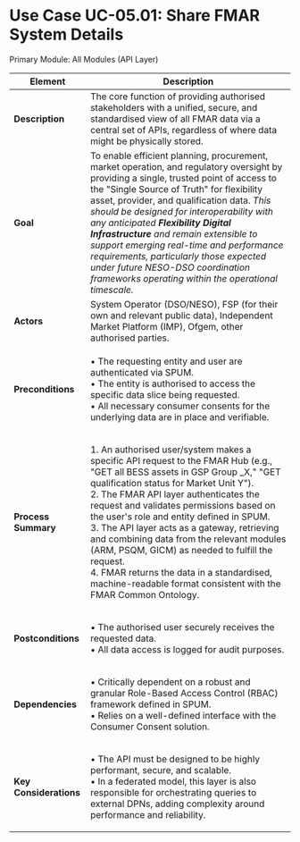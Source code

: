 # Use Case UC-05.01: Share FMAR System Details

Primary Module: All Modules (API Layer)

| Element                | Description                                                                                                                                                                                                                                                                                                                                                                                                                                                                                                                                                                         |
| ---------------------- | ----------------------------------------------------------------------------------------------------------------------------------------------------------------------------------------------------------------------------------------------------------------------------------------------------------------------------------------------------------------------------------------------------------------------------------------------------------------------------------------------------------------------------------------------------------------------------------- |
| **Description**        | The core function of providing authorised stakeholders with a unified, secure, and standardised view of all FMAR data via a central set of APIs, regardless of where data might be physically stored.                                                                                                                                                                                                                                                                                                                                                                               |
| **Goal**               | To enable efficient planning, procurement, market operation, and regulatory oversight by providing a single, trusted point of access to the "Single Source of Truth" for flexibility asset, provider, and qualification data. _This should be designed for interoperability with any anticipated **Flexibility Digital Infrastructure** and remain extensible to support emerging real-time and performance requirements, particularly those expected under future NESO-DSO coordination frameworks operating within the operational timescale._                                    |
| **Actors**             | System Operator (DSO/NESO), FSP (for their own and relevant public data), Independent Market Platform (IMP), Ofgem, other authorised parties.                                                                                                                                                                                                                                                                                                                                                                                                                                       |
| **Preconditions**      | <p>• The requesting entity and user are authenticated via SPUM.<br>• The entity is authorised to access the specific data slice being requested.<br>• All necessary consumer consents for the underlying data are in place and verifiable.</p>                                                                                                                                                                                                                                                                                                                                      |
| **Process Summary**    | <p>1. An authorised user/system makes a specific API request to the FMAR Hub (e.g., "GET all BESS assets in GSP Group _X," "GET qualification status for Market Unit Y").<br>2. The FMAR API layer authenticates the request and validates permissions based on the user's role and entity defined in SPUM.<br>3. The API layer acts as a gateway, retrieving and combining data from the relevant modules (ARM, PSQM, GICM) as needed to fulfill the request.<br>4. FMAR returns the data in a standardised, machine-readable format consistent with the FMAR Common Ontology.</p> |
| **Postconditions**     | <p>• The authorised user securely receives the requested data.<br>• All data access is logged for audit purposes.</p>                                                                                                                                                                                                                                                                                                                                                                                                                                                               |
| **Dependencies**       | <p>• Critically dependent on a robust and granular Role-Based Access Control (RBAC) framework defined in SPUM.<br>• Relies on a well-defined interface with the Consumer Consent solution.</p>                                                                                                                                                                                                                                                                                                                                                                                      |
| **Key Considerations** | <p>• The API must be designed to be highly performant, secure, and scalable.<br>• In a federated model, this layer is also responsible for orchestrating queries to external DPNs, adding complexity around performance and reliability.</p>                                                                                                                                                                                                                                                                                                                                        |
